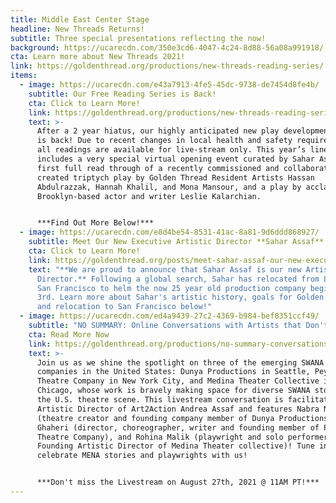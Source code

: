 ```yaml
---
title: Middle East Center Stage
headline: New Threads Returns!
subtitle: Three special presentations reflecting the now!
background: https://ucarecdn.com/350e3cd6-4047-4c24-8d88-56a08a991918/
cta: Learn more about New Threads 2021!
link: https://goldenthread.org/productions/new-threads-reading-series/
items:
  - image: https://ucarecdn.com/e43a7913-4fe5-45dc-9738-de7454d8fe4b/
    subtitle: Our Free Reading Series is Back!
    cta: Click to Learn More!
    link: https://goldenthread.org/productions/new-threads-reading-series/
    text: >-
      After a 2 year hiatus, our highly anticipated new play development series
      is back! Due to recent changes in local health and safety requirements,
      all readings are available for live-stream only. This year’s line-up
      includes a very special virtual opening event curated by Sahar Assaf, the
      first full read through of a recently commissioned and collaboratively
      created triptych play by Golden Thread Resident Artists Hassan
      Abdulrazzak, Hannah Khalil, and Mona Mansour, and a play by acclaimed
      Brooklyn-based actor and writer Leslie Kalarchian.


      ***Find Out More Below!***
  - image: https://ucarecdn.com/e8d4be54-8531-41ac-8a81-9d6ddd868927/
    subtitle: Meet Our New Executive Artistic Director **Sahar Assaf**!
    cta: Click to Learn More!
    link: https://goldenthread.org/posts/meet-sahar-assaf-our-new-executive-artistic-director
    text: "**We are proud to announce that Sahar Assaf is our new Artistic
      Director.** Following a global search, Sahar has relocated from Lebanon to
      San Francisco to helm the now 25 year old production company beginning May
      3rd. Learn more about Sahar's artistic history, goals for Golden Thread,
      and relocation to San Francisco below!"
  - image: https://ucarecdn.com/ed4a9439-27c2-4369-b984-bef8351ccf49/
    subtitle: "NO SUMMARY: Online Conversations with Artists that Don't Fit in a Box!"
    cta: Read More Now
    link: https://goldenthread.org/productions/no-summary-conversations-with-artists-that-dont-fit-in-a-box/
    text: >-
      Join us as we shine the spotlight on three of the emerging SWANA theatre
      companies in the United States: Dunya Productions in Seattle, Peydah
      Theatre Company in New York City, and Medina Theater Collective in
      Chicago, whose work is bravely making space for diverse SWANA stories in
      the U.S. theatre scene. This livestream conversation is facilitated by
      Artistic Director of Art2Action Andrea Assaf and features Nabra Nelson
      (theatre creator and founding company member of Dunya Productions), Shadi
      Ghaheri (director, choreographer, writer and founding member of Peydah
      Theatre Company), and Rohina Malik (playwright and solo performer and
      Founding Artistic Director of Medina Theater collective)! Tune in to
      celebrate MENA stories and playwrights with us!


      ***Don't miss the Livestream on August 27th, 2021 @ 11AM PT!***
---
```

